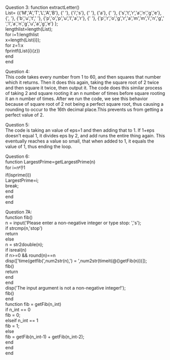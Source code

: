 


Question 3:
function extractLetter()  
List= {{'M','A','T','L','A','B'}, {' '}, {'i','s'}, {' '}, {'a'}, {' '}, {'s','t','r','a','n','g','e'}, {', '}, {'b','u','t',' '}, {'p','o','p','u','l','a','r'}, {' '}, {'p','r','o','g','r','a','m','m','i','n','g',' ','l','a','n','g','u','a','g','e'} };  
lengthlist=length(List);    
    for i=1:lengthlist  
    x=length(List{i});  
    for z=1:x  
        fprintf(List{i}{z})  
    end   
    end  
    
Question 4:  
This code takes every number from 1 to 60, and then squares that number which it returns. Then it does this again, taking the square root of 2 twice and then square it twice, then output it. The code does this similar process of taking 2 and square rooting it an n number of times before square rooting it an n number of times. After we run the code, we see this behavior because of square root of 2 not being a perfect square root, thus causing a rounding to occur to the 16th decimal place.This prevents us from getting a perfect value of 2.  

Question 5:  
The code is taking an value of eps=1 and then adding that to 1. If 1+eps doesn't equal 1, it divides eps by 2, and add runs the entire thing again. This eventually reaches a value so small, that when added to 1, it equals the value of 1, thus ending the loop.  

Question 6:  
function LargestPrime=getLargestPrime(n)  
    for i=n:-1:1  
        if(isprime(i))  
            LargestPrime=i;  
            break;  
        end   
     end   
end  

Question 7A:    
function fib()  
     n = input('Please enter a non-negative integer or type stop: ','s');  
    if strcmp(n,'stop')  
        return  
    else  
        n = str2double(n);  
        if isreal(n)  
            if n>=0 && round(n)==n  
                 disp(['time(getfib(',num2str(n),') = ',num2str(timeit(@()getFib(n)))]);  
                fib()  
                return  
            end  
        end  
        disp('The input argument is not a non-negative integer!');  
        fib()  
    end  
    function fib = getFib(n_int)  
        if n_int == 0  
            fib = 0;  
        elseif n_int == 1  
             fib = 1;  
        else  
            fib = getFib(n_int-1) + getFib(n_int-2);  
        end  
    end  
end  

 
